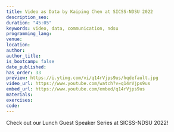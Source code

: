 ```yaml
---
title: Video as Data by Kaiping Chen at SICSS-NDSU 2022
description_seo:
duration: "45:05"
keywords: video, data, communication, ndsu
programming_lang:
venue:
location:
author:
author_title:
is_bootcamp: false
date_published:
has_order: 33
preview: https://i.ytimg.com/vi/q14rVjps9us/hqdefault.jpg
video_url: https://www.youtube.com/watch?v=q14rVjps9us
embed_url: https://www.youtube.com/embed/q14rVjps9us
materials:
exercises:
code:
---
```


Check out our Lunch Guest Speaker Series at SICSS-NDSU 2022!  
